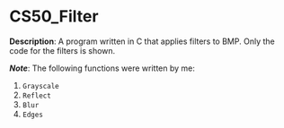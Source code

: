 # CS50_Filter
**Description**: A program written in C that applies filters to BMP. Only the code for the filters is shown.

***Note***: The following functions were written by me:
1. `Grayscale`
2. `Reflect`
3. `Blur`
4. `Edges`
